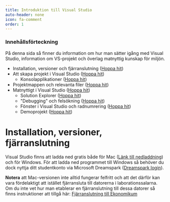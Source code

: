 ```yaml
---
title: Introduktion till Visual Studio
auto-header: none
icon: fa-comment
order: 1
---
```


### <a name="content"></a>Innehållsförteckning ###

På denna sida så finner du information om hur man sätter igång med Visual Studio, information om VS-projekt och överlag matnyttig kunskap för miljön.

- Installation, versioner och fjärranslutning ([Hoppa hit](#install))
- Att skapa projekt i Visual Studio ([Hoppa hit](#projects))
  - Konsolapplikationer ([Hoppa hit](#console))
- Projektmappen och relevanta filer ([Hoppa hit](#projectfolder))
- Matnyttigt i Visual Studio ([Hoppa hit](#matnyttigt))
  - Solution Explorer ([Hoppa hit](#solutionExplorer))
  - "Debugging" och felsökning ([Hoppa hit](#debugging))
  - Fönster i Visual Studio och radnumrering ([Hoppa hit](#vsWindows))
  - Demoprojekt ([Hoppa hit](#demo))

# <a name="install"></a>Installation, versioner, fjärranslutning #
Visual Studio finns att ladda ned gratis både för Mac ([Länk till nedladdning](https://visualstudio.microsoft.com/vs/mac/)) och för Windows. För att ladda ned programmet till Windows så behöver du dock nyttja ditt studentkonto via Microsoft Dreamspark ([Dreamspark login](https://e5.onthehub.com/WebStore/Welcome.aspx?vsro=8&ws=99931b94-20fd-e111-bd05-f04da23e67f6&JSEnabled=1)).

**Notera** att Mac-versionen inte alltid fungerar felfritt och att det därför kan vara fördelaktigt att istället fjärransluta till datorerna i laborationssalarna. Om du inte vet hur man etablerar en fjärranslutning till dessa datorer så finns instruktioner att tillgå här: [Fjärranslutning till Ekonomikum](https://www.ekonomikum.uu.se/service/itsupport/remotedesktop)
